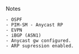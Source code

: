 

Notes

    - OSPF
    - PIM-SM - Anycast RP
    - EVPN
    - iBGP (ASN1)
    - Anycast gw configured.
    - ARP supression enabled.

